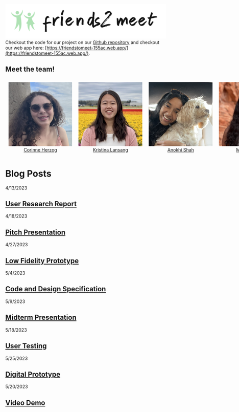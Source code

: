 ![logo](/logo.png)
Checkout the code for our project on our [Github repository](https://github.com/UWSocialComputing/mack-code) and checkout our web app here: [https://friendstomeet-155ac.web.app/](https://friendstomeet-155ac.web.app/).

## Meet the team!

<div style="display: flex; flex-wrap: nowrap;">
    <figure style="text-align: center; margin: 10px;">
        <img src="Corinne.png" alt="Image 1" style="max-width: 200px; max-height: 200px; object-fit: contain;" />
        <figcaption><a href="https://www.linkedin.com/in/kristina-lansang/">Corinne Herzog</a></figcaption>
    </figure>
    <figure style="text-align: center; margin: 10px;">
        <img src="Kristina.png" alt="Image 2" style="max-width: 200px; max-height: 200px; object-fit: contain;" />
        <figcaption><a href="https://www.linkedin.com/in/kristina-lansang/">Kristina Lansang</a></figcaption>
    </figure>
    <figure style="text-align: center; margin: 10px;">
        <img src="Anokhi.png" alt="Image 3" style="max-width: 200px; max-height: 200px; object-fit: contain;" />
        <figcaption><a href="https://www.linkedin.com/in/kristina-lansang/">Anokhi Shah</a></figcaption>
    </figure>
    <figure style="text-align: center; margin: 10px;">
        <img src="Malisha.png" alt="Image 4" style="max-width: 200px; max-height: 200px; object-fit: contain;" />
        <figcaption><a href="https://www.linkedin.com/in/kristina-lansang/">Malisha Shah</a></figcaption>
    </figure>
</div>





# Blog Posts
4/13/2023
## [User Research Report](/G1.md)

4/18/2023
## [Pitch Presentation](/G2.md)

4/27/2023
## [Low Fidelity Prototype](/G3.md)

5/4/2023
## [Code and Design Specification](/G4.md)

5/9/2023
## [Midterm Presentation](/G5.md)

5/18/2023
## [User Testing](/G6.md)

5/25/2023
## [Digital Prototype](/G7.md)

5/20/2023
## [Video Demo](/G8.md)

<!-- 
Welcome to your CSE 481p repo! 

First, if you have an updated group name, please feel free to change the name of this repo and your group’s Google Drive folder.

This repo will serve as a place to both collaborate on code with your group members as well as create your blog sites for your projects. It contains a `_config.yml` file that automatically turns your `README.md` files into webpages hosted on GitHub pages. 

Please refer to the README in [this repo](https://github.com/nicolas-van/easy-markdown-to-github-pages) for more on the markdown to webpage generation process. Most of the steps have already been done for you, so the most relevant content will likely be in the User Guide and the sections following that. 

If you want to change the site's Jekyll template and/or add custom CSS, please refer to [this guide](https://docs.github.com/en/pages/setting-up-a-github-pages-site-with-jekyll/adding-a-theme-to-your-github-pages-site-using-jekyll).

You may also find this [GitHub markdown cheatsheet](https://www.markdownguide.org/cheat-sheet) handy. -->

